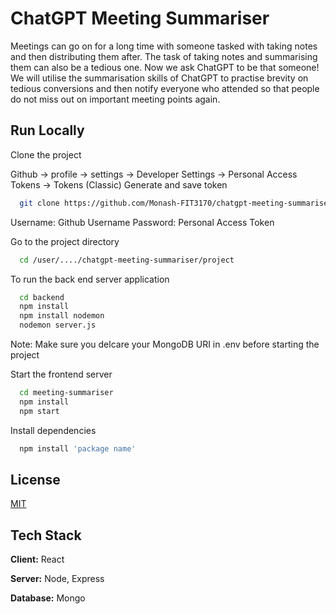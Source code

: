 # ChatGPT Meeting Summariser
Meetings can go on for a long time with someone tasked with taking notes and
then distributing them after. The task of taking notes and summarising them can also be a
tedious one. Now we ask ChatGPT to be that someone! We will utilise the summarisation
skills of ChatGPT to practise brevity on tedious conversions and then notify everyone who
attended so that people do not miss out on important meeting points again.



## Run Locally

Clone the project

Github -> profile -> settings -> Developer Settings -> Personal Access Tokens -> Tokens (Classic)
Generate and save token
```bash
  git clone https://github.com/Monash-FIT3170/chatgpt-meeting-summariser
```
Username: Github Username 
Password: Personal Access Token

Go to the project directory

```bash
  cd /user/..../chatgpt-meeting-summariser/project
```

To run the back end server application

```bash
  cd backend
  npm install
  npm install nodemon 
  nodemon server.js
```
Note: Make sure you delcare your MongoDB URI in .env before starting the project

Start the frontend server

```bash
  cd meeting-summariser
  npm install
  npm start
```

Install dependencies

```bash
  npm install 'package name'
```


## License

[MIT](https://choosealicense.com/licenses/mit/)


## Tech Stack

**Client:** React

**Server:** Node, Express

**Database:** Mongo


